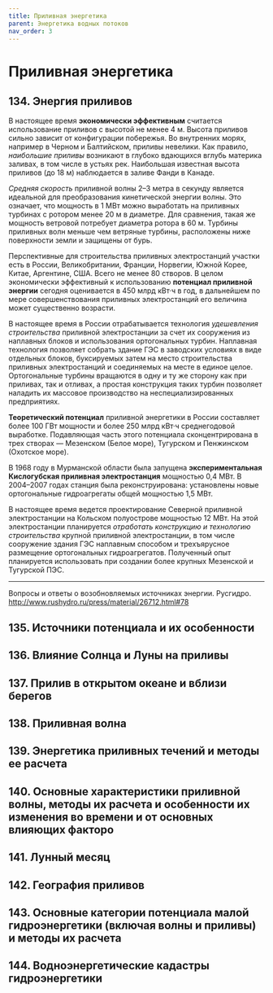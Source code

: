 ```yaml
---
title: Приливная энергетика
parent: Энергетика водных потоков
nav_order: 3
---
```


# Приливная энергетика


## 134. Энергия приливов

В настоящее время **экономически эффективным** считается использование
приливов с высотой не менее 4 м.  Высота приливов сильно зависит от
конфигурации побережья.  Во внутренних морях, например в Черном и
Балтийском, приливы невелики.  Как правило, *наибольшие приливы*
возникают в глубоко вдающихся вглубь материка заливах, в том числе в
устьях рек.  Наибольшая известная высота приливов (до 18 м)
наблюдается в заливе Фанди в Канаде.

*Средняя скорость* приливной волны 2–3 метра в секунду является
идеальной для преобразования кинетической энергии волны.  Это
означает, что мощность в 1 МВт можно выработать на приливных турбинах
с ротором менее 20 м в диаметре.  Для сравнения, такая же мощность
ветровой потребует диаметра ротора в 60 м.  Турбины приливных волн
меньше чем ветряные турбины, расположены ниже поверхности земли и
защищены от бурь.

Перспективные для строительства приливных электростанций участки есть
в России, Великобритании, Франции, Норвегии, Южной Корее, Китае,
Аргентине, США.  Всего не менее 80 створов. В целом экономически
эффективный к использованию **потенциал приливной энергии** сегодня
оценивается в 450 млрд кВт·ч в год, в дальнейшем по мере
совершенствования приливных электростанций его величина может
существенно возрасти.

В настоящее время в России отрабатывается технология *удешевления
строительства* приливной электростанции за счет их сооружения из
наплавных блоков и использования ортогональных турбин.  Наплавная
технология позволяет собрать здание ГЭС в заводских условиях в виде
отдельных блоков, буксируемых затем на место строительства приливных
электростанций и соединяемых на месте в единое целое.  Ортогональные
турбины вращаются в одну и ту же сторону как при приливах, так и
отливах, а простая конструкция таких турбин позволяет наладить их
массовое производство на неспециализированных предприятиях.

**Теоретический потенциал** приливной энергетики в России составляет
более 100 ГВт мощности и более 250 млрд кВт·ч среднегодовой выработке.
Подавляющая часть этого потенциала сконцентрирована в трех створах —
Мезенском (Белое море), Тугурском и Пенжинском (Охотское море).

В 1968 году в Мурманской области была запущена **экспериментальная
Кислогубская приливная электростанция** мощностью 0,4 МВт.  В
2004–2007 годах станция была реконструирована: установлены новые
ортогональные гидроагрегаты общей мощностью 1,5 МВт.

В настоящее время ведется проектирование Северной приливной
электростанции на Кольском полуострове мощностью 12 МВт.  На этой
электростанции планируется *отработать конструкцию и технологию
строительства* крупной приливной электростанции, в том числе
сооружение здания ГЭС наплавным способом и трехъярусное размещение
ортогональных гидроагрегатов.  Полученный опыт планируется
использовать при создании более крупных Мезенской и Тугурской ПЭС.

---

Вопросы и ответы о возобновляемых источниках энергии.  Русгидро.
<http://www.rushydro.ru/press/material/26712.html#78>


## 135. Источники потенциала и их особенности


## 136. Влияние Солнца и Луны на приливы


## 137. Прилив в открытом океане и вблизи берегов


## 138. Приливная волна


## 139. Энергетика приливных течений и методы ее расчета


## 140. Основные характеристики приливной волны, методы их расчета и особенности их изменения во времени и от основных влияющих факторо


## 141. Лунный месяц


## 142. География приливов


## 143. Основные категории потенциала малой гидроэнергетики (включая волны и приливы) и методы их расчета


## 144. Водноэнергетические кадастры гидроэнергетики
